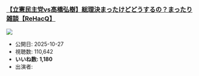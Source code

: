 ### [【立憲民主党vs高橋弘樹】総理決まったけどどうするの？まったり雑談【ReHacQ】](https://www.youtube.com/watch?v=gb289snBsWY)
[![](https://img.youtube.com/vi/gb289snBsWY/sddefault.jpg)](https://www.youtube.com/watch?v=gb289snBsWY)
-   公開日: 2025-10-27
-   視聴数: 110,642
-   **いいね数: 1,180**
-   出演者: 
